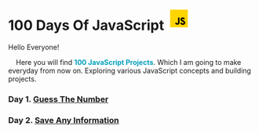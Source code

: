 # 100 Days Of JavaScript ![](/js.gif)

Hello Everyone!

&nbsp;&nbsp;&nbsp; Here you will find <span style="color: #009FBD;">**100 JavaScript Projects**</span>. Which I am going to make everyday from now on. Exploring various JavaScript concepts and building projects.

### Day 1. [Guess The Number](https://github.com/Kr-Upendra/100-Days-of-JavaScript/tree/main/Guess%20The%20Number)

### Day 2. [Save Any Information](https://github.com/Kr-Upendra/100-Days-of-JavaScript/tree/main/Save%20Any%20Info)
